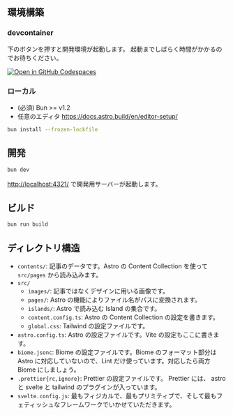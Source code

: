 ## 環境構築

### devcontainer

下のボタンを押すと開発環境が起動します。
起動までしばらく時間がかかるのでお待ちください。

[![Open in GitHub Codespaces](https://github.com/codespaces/badge.svg)](https://codespaces.new/ut-code/website)

### ローカル

- (必須) Bun >= v1.2
- 任意のエディタ <https://docs.astro.build/en/editor-setup/>

```sh
bun install --frozen-lockfile
```

## 開発

```sh
bun dev
```

<http://localhost:4321/> で開発用サーバーが起動します。

## ビルド

```sh
bun run build
```

## ディレクトリ構造

- `contents/`: 記事のデータです。Astro の Content Collection を使って `src/pages` から読み込みます。
- `src/`
  - `images/`: 記事ではなくデザインに用いる画像です。
  - `pages/`: Astro の機能によりファイル名がパスに変換されます。
  - `islands/`: Astro で読み込む Island の集合です。
  - `content.config.ts`: Astro の Content Collection の設定を書きます。
  - `global.css`: Tailwind の設定ファイルです。
- `astro.config.ts`: Astro の設定ファイルです。Vite の設定もここに書きます。
- `biome.jsonc`: Biome の設定ファイルです。Biome のフォーマット部分は Astro に対応していないので、Lint だけ使っています。対応したら両方 Biome にしましょう。
- `.prettier{rc,ignore}`: Prettier の設定ファイルです。 Prettier には、 astro と svelte と tailwind のプラグインが入っています。
- `svelte.config.js`: 最もフィジカルで、最もプリミティブで、そして最もフェティッシュなフレームワークでいかせていただきます。
